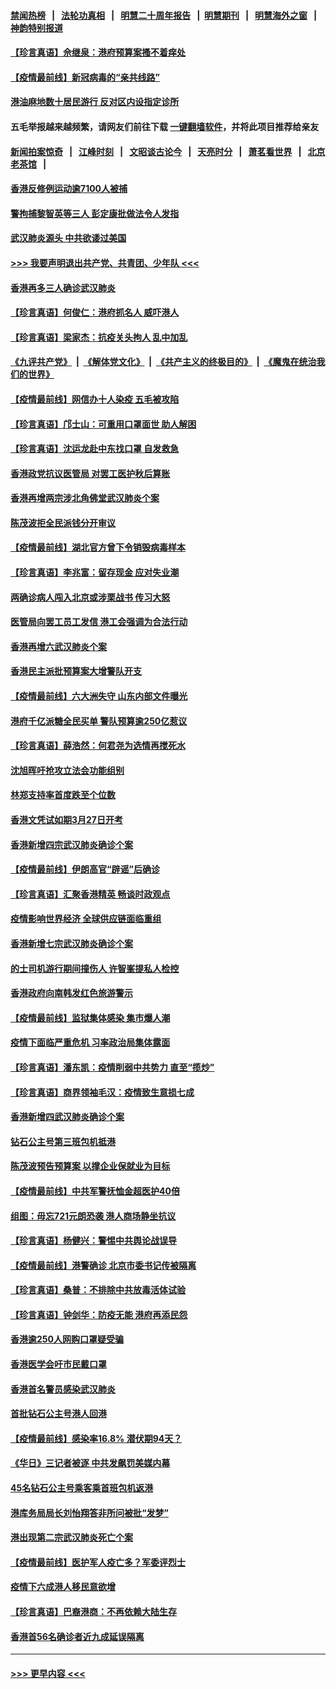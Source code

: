 #### [禁闻热榜](热点新闻.md?=0)  &nbsp;&nbsp;|&nbsp;&nbsp; [法轮功真相](https://github.com/gfw-breaker/truth/blob/master/README.md?=0) &nbsp;&nbsp;|&nbsp;&nbsp; [明慧二十周年报告](https://github.com/gfw-breaker/mh-reports/blob/master/README.md?=0) &nbsp;&nbsp;|&nbsp;&nbsp;[明慧期刊](https://github.com/gfw-breaker/mh-qikan) &nbsp;&nbsp;|&nbsp;&nbsp; [明慧海外之窗](https://github.com/gfw-breaker/mh-news/blob/master/README.md?=0) &nbsp;&nbsp;|&nbsp;&nbsp; [神韵特别报道](https://github.com/gfw-breaker/mh-news/blob/master/shenyun.md?=0)
#### [【珍言真语】佘继泉：港府预算案搔不着痒处](../pages/nsc415/n11910011.md?t=03030702) 
#### [【疫情最前线】新冠病毒的“亲共线路”](../pages/nsc415/n11907734.md?t=03030702) 
#### [港油麻地数十居民游行 反对区内设指定诊所](../pages/nsc415/n11907900.md?t=03030702) 
#### 五毛举报越来越频繁，请网友们前往下载 [一键翻墙软件](https://github.com/gfw-breaker/ssr-accounts)，并将此项目推荐给亲友
#### [新闻拍案惊奇](https://github.com/gfw-breaker/banned-news/blob/master/pages/link4.md) &nbsp;&nbsp;|&nbsp;&nbsp; [江峰时刻](https://github.com/gfw-breaker/banned-news/blob/master/pages/link4.md) &nbsp;&nbsp;|&nbsp;&nbsp; [文昭谈古论今](https://github.com/gfw-breaker/banned-news/blob/master/pages/link4.md) &nbsp;&nbsp;|&nbsp;&nbsp; [天亮时分](https://github.com/gfw-breaker/banned-news/blob/master/pages/link4.md) &nbsp;&nbsp;|&nbsp;&nbsp; [萧茗看世界](https://github.com/gfw-breaker/banned-news/blob/master/pages/link4.md) &nbsp;&nbsp;|&nbsp;&nbsp; [北京老茶馆](https://github.com/gfw-breaker/banned-news/blob/master/pages/link4.md) &nbsp;&nbsp;|&nbsp;&nbsp; 
#### [香港反修例运动逾7100人被捕](../pages/nsc415/n11907922.md?t=03030702) 
#### [警拘捕黎智英等三人 彭定康批做法令人发指](../pages/nsc415/n11907905.md?t=03030702) 
#### [武汉肺炎源头 中共欲诿过美国](../pages/nsc415/n11907665.md?t=03030702) 
#### [>>> 我要声明退出共产党、共青团、少年队 <<<](https://github.com/begood0513/goodnews/blob/master/quit/letter.md) 
#### [香港再多三人确诊武汉肺炎](../pages/nsc415/n11907846.md?t=03030702) 
#### [【珍言真语】何俊仁：港府抓名人 威吓港人](../pages/nsc415/n11907561.md?t=03030702) 
#### [【珍言真语】梁家杰：抗疫关头拘人 乱中加乱](../pages/nsc415/n11907444.md?t=03030702) 
#### [《九评共产党》](https://github.com/begood0513/9ping.md/blob/master/README.md) &nbsp;|&nbsp; [《解体党文化》](../../../../jtdwh.md/blob/master/README.md)  &nbsp;|&nbsp; [《共产主义的终极目的》](../../../../gczydzjmd.md/blob/master/README.md) &nbsp;|&nbsp; [《魔鬼在统治我们的世界》](../../../../mgztzwmdsj.md/blob/master/README.md) 
#### [【疫情最前线】网信办十人染疫 五毛被攻陷](../pages/nsc415/n11903757.md?t=03030702) 
#### [【珍言真语】邝士山：可重用口罩面世 助人解困](../pages/nsc415/n11903875.md?t=03030702) 
#### [【珍言真语】沈运龙赴中东找口罩 自发救急](../pages/nsc415/n11903291.md?t=03030702) 
#### [香港政党抗议医管局 对罢工医护秋后算账](../pages/nsc415/n11901746.md?t=03030702) 
#### [香港再增两宗涉北角佛堂武汉肺炎个案](../pages/nsc415/n11901737.md?t=03030702) 
#### [陈茂波拒全民派钱分开审议](../pages/nsc415/n11901672.md?t=03030702) 
#### [【疫情最前线】湖北官方曾下令销毁病毒样本](../pages/nsc415/n11901518.md?t=03030702) 
#### [【珍言真语】李兆富：留存现金 应对失业潮](../pages/nsc415/n11901448.md?t=03030702) 
#### [两确诊病人闯入北京或涉栗战书 传习大怒](../pages/nsc415/n11901180.md?t=03030702) 
#### [医管局向罢工员工发信 港工会强调为合法行动](../pages/nsc415/n11898870.md?t=03030702) 
#### [香港再增六武汉肺炎个案](../pages/nsc415/n11898843.md?t=03030702) 
#### [香港民主派批预算案大增警队开支](../pages/nsc415/n11898813.md?t=03030702) 
#### [【疫情最前线】六大洲失守 山东内部文件曝光](../pages/nsc415/n11898455.md?t=03030702) 
#### [港府千亿派糖全民买单 警队预算逾250亿惹议](../pages/nsc415/n11898608.md?t=03030702) 
#### [【珍言真语】薛浩然：何君尧为选情再搅死水](../pages/nsc415/n11898269.md?t=03030702) 
#### [沈旭晖吁抢攻立法会功能组别](../pages/nsc415/n11896084.md?t=03030702) 
#### [林郑支持率首度跌至个位数](../pages/nsc415/n11896058.md?t=03030702) 
#### [香港文凭试如期3月27日开考](../pages/nsc415/n11896055.md?t=03030702) 
#### [香港新增四宗武汉肺炎确诊个案](../pages/nsc415/n11896040.md?t=03030702) 
#### [【疫情最前线】伊朗高官“辟谣”后确诊](../pages/nsc415/n11895902.md?t=03030702) 
#### [【珍言真语】汇聚香港精英 畅谈时政观点](../pages/nsc415/n11895733.md?t=03030702) 
#### [疫情影响世界经济 全球供应链面临重组](../pages/nsc415/n11895634.md?t=03030702) 
#### [香港新增七宗武汉肺炎确诊个案](../pages/nsc415/n11893498.md?t=03030702) 
#### [的士司机游行期间撞伤人 许智峯提私人检控](../pages/nsc415/n11893483.md?t=03030702) 
#### [香港政府向南韩发红色旅游警示](../pages/nsc415/n11893398.md?t=03030702) 
#### [【疫情最前线】监狱集体感染 集市爆人潮](../pages/nsc415/n11893181.md?t=03030702) 
#### [疫情下面临严重危机  习率政治局集体露面](../pages/nsc415/n11893305.md?t=03030702) 
#### [【珍言真语】潘东凯：疫情削弱中共势力 直至“揽炒”](../pages/nsc415/n11892866.md?t=03030702) 
#### [【珍言真语】商界领袖毛汉：疫情致生意损七成](../pages/nsc415/n11890348.md?t=03030702) 
#### [香港新增四武汉肺炎确诊个案](../pages/nsc415/n11890610.md?t=03030702) 
#### [钻石公主号第三班包机抵港](../pages/nsc415/n11890645.md?t=03030702) 
#### [陈茂波预告预算案 以撑企业保就业为目标](../pages/nsc415/n11890574.md?t=03030702) 
#### [【疫情最前线】中共军警抚恤金超医护40倍](../pages/nsc415/n11890458.md?t=03030702) 
#### [组图：毋忘721元朗恐袭 港人商场静坐抗议](../pages/nsc415/n11876882.md?t=03030702) 
#### [【珍言真语】杨健兴：警惕中共舆论战误导](../pages/nsc415/n11888131.md?t=03030702) 
#### [【疫情最前线】港警确诊 北京市委书记传被隔离](../pages/nsc415/n11886872.md?t=03030702) 
#### [【珍言真语】桑普：不排除中共放毒活体试验](../pages/nsc415/n11886832.md?t=03030702) 
#### [【珍言真语】钟剑华：防疫无能 港府再添民怨](../pages/nsc415/n11884504.md?t=03030702) 
#### [香港逾250人网购口罩疑受骗](../pages/nsc415/n11884388.md?t=03030702) 
#### [香港医学会吁市民戴口罩](../pages/nsc415/n11884367.md?t=03030702) 
#### [香港首名警员感染武汉肺炎](../pages/nsc415/n11884357.md?t=03030702) 
#### [首批钻石公主号港人回港](../pages/nsc415/n11884333.md?t=03030702) 
#### [【疫情最前线】感染率16.8% 潜伏期94天？](../pages/nsc415/n11884256.md?t=03030702) 
#### [《华日》三记者被逐 中共发飙罚美媒内幕](../pages/nsc415/n11884184.md?t=03030702) 
#### [45名钻石公主号乘客乘首班包机返港](../pages/nsc415/n11881770.md?t=03030702) 
#### [港库务局局长刘怡翔答非所问被批“发梦”](../pages/nsc415/n11881752.md?t=03030702) 
#### [港出现第二宗武汉肺炎死亡个案](../pages/nsc415/n11881736.md?t=03030702) 
#### [【疫情最前线】医护军人疫亡多？军委评烈士](../pages/nsc415/n11881655.md?t=03030702) 
#### [疫情下六成港人移民意欲增](../pages/nsc415/n11881699.md?t=03030702) 
#### [【珍言真语】巴裔港商：不再依赖大陆生存](../pages/nsc415/n11881126.md?t=03030702) 
#### [香港首56名确诊者近九成延误隔离](../pages/nsc415/n11879079.md?t=03030702) 

----
#### [ >>> 更早内容 <<< ](../indexes/nsc415-earlier.md)
